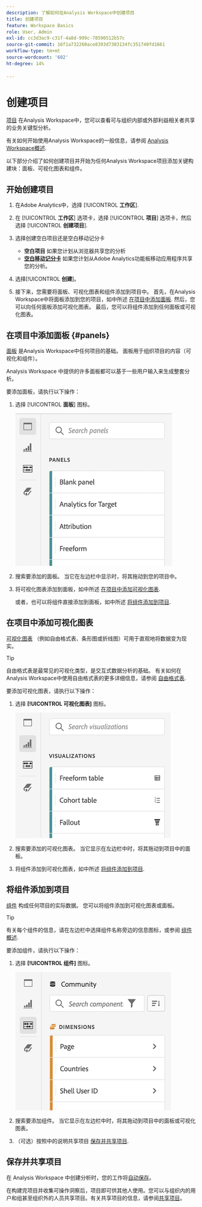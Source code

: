 ```yaml
---
description: 了解如何在Analysis Workspace中创建项目
title: 创建项目
feature: Workspace Basics
role: User, Admin
exl-id: cc3d3ac9-c31f-4a8d-999c-78590512b57c
source-git-commit: 16f1a732260ace8393d7303134fc351740fd1661
workflow-type: tm+mt
source-wordcount: '602'
ht-degree: 14%

---
```


# 创建项目

[项目](/help/analysis-workspace/build-workspace-project/freeform-overview.md) 在Analysis Workspace中，您可以查看可与组织内部或外部利益相关者共享的业务关键型分析。

有关如何开始使用Analysis Workspace的一般信息，请参阅 [Analysis Workspace概述](/help/analysis-workspace/home.md).

以下部分介绍了如何创建项目并开始为任何Analysis Workspace项目添加关键构建块：面板、可视化图表和组件。

## 开始创建项目

1. 在Adobe Analytics中，选择 [!UICONTROL **工作区**].

1. 在 [!UICONTROL **工作区**] 选项卡，选择 [!UICONTROL **项目**] 选项卡，然后选择 [!UICONTROL **创建项目**].

1. 选择创建空白项目还是空白移动记分卡

   * **空白项目** 如果您计划从浏览器共享您的分析
   * [**空白移动记分卡**](/help/mobile-app/curator.md) 如果您计划从Adobe Analytics功能板移动应用程序共享您的分析。

1. 选择&#x200B;[!UICONTROL **创建**]。

1. 接下来，您需要将面板、可视化图表和组件添加到项目中。 首先，在Analysis Workspace中将面板添加到您的项目，如中所述 [在项目中添加面板](#add-panels-to-the-project). 然后，您可以向任何面板添加可视化图表。 最后，您可以将组件添加到任何面板或可视化图表。

## 在项目中添加面板 {#panels}

[面板](/help/analysis-workspace/c-panels/panels.md) 是Analysis Workspace中任何项目的基础。 面板用于组织项目的内容（可视化和组件）。

Analysis Workspace 中提供的许多面板都可以基于一些用户输入来生成整套分析。

要添加面板，请执行以下操作：

1. 选择 [!UICONTROL **面板**] 图标。

   ![选择“面板”图标和可用面板的列表。](assets/build-panels.png)

1. 搜索要添加的面板。 当它在左边栏中显示时，将其拖动到您的项目中。

1. 将可视化图表添加到面板，如中所述 [在项目中添加可视化图表](#add-visualizations-to-the-project).

   或者，也可以将组件直接添加到面板，如中所述 [将组件添加到项目](#add-components-to-the-project).

## 在项目中添加可视化图表

[可视化图表](/help/analysis-workspace/visualizations/freeform-analysis-visualizations.md) （例如自由格式表、条形图或折线图）可用于直观地将数据变为现实。

>[!TIP]
>
>自由格式表是最常见的可视化类型，是交互式数据分析的基础。 有关如何在Analysis Workspace中使用自由格式表的更多详细信息，请参阅 [自由格式表](/help/analysis-workspace/visualizations/freeform-table/freeform-table.md).

要添加可视化图表，请执行以下操作：

1. 选择 **[!UICONTROL 可视化图表]** 图标。

   ![选定的可视化图标和可用的可视化图表列表。](assets/build-visualizations.png)

1. 搜索要添加的可视化图表。 当它显示在左边栏中时，将其拖动到项目中的面板。

1. 将组件添加到可视化图表，如中所述 [将组件添加到项目](#add-components-to-the-project).

## 将组件添加到项目

[组件](/help/components/overview.md) 构成任何项目的实际数据。 您可以将组件添加到可视化图表或面板。

>[!TIP]
>
>有关每个组件的信息，请在左边栏中选择组件名称旁边的信息图标，或参阅 [组件概述](/help/components/overview.md).

要添加组件，请执行以下操作：

1. 选择 **[!UICONTROL 组件]** 图标。

   ![选定的组件图标和可用维列表。](assets/build-components.png)

1. 搜索要添加组件。 当它显示在左边栏中时，将其拖动到项目中的面板或可视化图表。

1. （可选）按照中的说明共享项目 [保存并共享项目](#save-and-share-the-project).

## 保存并共享项目

在 Analysis Workspace 中创建分析时，您的工作将[自动保存](/help/analysis-workspace/build-workspace-project/save-projects.md)。

在构建完项目并收集可操作洞察后，项目即可供其他人使用。您可以与组织内的用户和组甚至组织外的人员共享项目。有关共享项目的信息，请参阅[共享项目](/help/analysis-workspace/curate-share/share-projects.md)。
